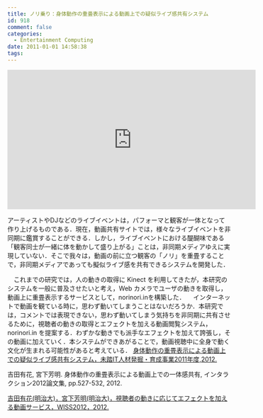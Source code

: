 ```yaml
---
title: ノリ乗り：身体動作の重畳表示による動画上での疑似ライブ感共有システム
id: 918
comment: false
categories:
  - Entertainment Computing
date: 2011-01-01 14:58:38
tags:
---
```



<iframe width="560" height="315" src="https://www.youtube.com/embed/6i2zUad4lRA" frameborder="0" allowfullscreen></iframe>



アーティストやDJなどのライブイベントは，パフォーマと観客が一体となって作り上げるものである．現在，動画共有サイトでは，様々なライブイベントを非同期に鑑賞することができる．しかし，ライブイベントにおける醍醐味である「観客同士が一緒に体を動かして盛り上がる」ことは，非同期メディアゆえに実現していない．そこで我々は，動画の前に立つ観客の「ノリ」を重畳することで，非同期メディアであっても擬似ライブ感を共有できるシステムを開発した．

　これまでの研究では，人の動きの取得に Kinect を利用してきたが，本研究のシステムを一般に普及させたいと考え，Web カメラでユーザの動きを取得し，動画上に重畳表示するサービスとして，norinori.inを構築した．
　インターネットで動画を観ている時に，思わず動いてしまうことはないだろうか．本研究では，コメントでは表現できない，思わず動いてしまう気持ちを非同期に共有させるために，視聴者の動きの取得とエフェクトを加える動画閲覧システム，norinori.in を提案する．わずかな動きでも派手なエフェクトを加えて誇張し，その動画に加えていく．本システムができあがることで，動画視聴中に全身で動く文化が生まれる可能性があると考えている．
[身体動作の重畳表示による動画上での疑似ライブ感共有システム，未踏IT人材発掘・育成事業2011年度,2012.](https://www.ipa.go.jp/jinzai/mitou/2011/2011_1/gaiyou/k-3.html)

吉田有花, 宮下芳明. 身体動作の重畳表示による動画上での一体感共有, インタラクション2012論文集, pp.527-532, 2012.

[吉田有花(明治大)，宮下芳明(明治大)，視聴者の動きに応じてエフェクトを加える動画サービス，WISS2012，2012.](http://www.wiss.org/WISS2012Proceedings/demo/098.pdf)
